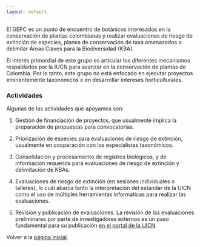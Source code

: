 ```yaml
---
layout: default
---
```


El GEPC es un punto de encuentro de botánicos interesados en la conservación de 
plantas colombianas y realizar evaluaciones de riesgo de extinción de especies, 
planes de conservación de taxa amenazados o 
delimitar Áreas Claves para la Biodiversidad (KBA). 

El interés primordial de este grupo es articular los diferentes mecanismos respaldados 
por la IUCN para avanzar en la conservación de plantas de Colombia. Por lo tanto, 
este grupo no está enfocado en ejecutar proyectos eminentemente taxonómicos o en
desarrollar intereses horticulturales.

### Actividades

Algunas de las actividades que apoyamos son:

1. Gestión de financiación de proyectos, que usualmente implica la preparación de propuestas para convocatorias.

2. Priorización de especies para evaluaciones de riesgo de extinción, usualmente en cooperación con los especialistas taxonómicos.

3. Consolidación y procesamiento de registros biológicos, y de información requerida para evaluaciones de riesgo de extinción y delimitación de KBAs.

4. Evaluaciones de riesgo de extinción (en sesiones individuales o talleres), lo cuál abarca tanto la interpretación del estándar de la UICN como el uso de múltiples herramientas informaticas para realizar las evaluaciones. 

5. Revisión y publicación de evaluaciones. La revisión de las evaluaciones preliminares por parte de investigadores externos es un paso fundamental para su publicación [en el portal de la UICN](https://www.iucnredlist.org/).

Volver a la [página inicial](./index.html).
